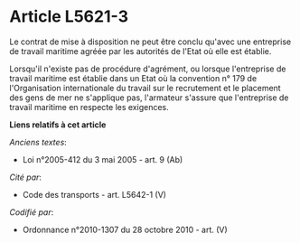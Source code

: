 # Article L5621-3

Le contrat de mise à disposition ne peut être conclu qu'avec une entreprise de travail maritime agréée par les autorités de
l'Etat où elle est établie.

Lorsqu'il n'existe pas de procédure d'agrément, ou lorsque l'entreprise de travail maritime est établie dans un Etat où la
convention n° 179 de l'Organisation internationale du travail sur le recrutement et le placement des gens de mer ne
s'applique pas, l'armateur s'assure que l'entreprise de travail maritime en respecte les exigences.

**Liens relatifs à cet article**

_Anciens textes_:

  - Loi n°2005-412 du 3 mai 2005 - art. 9 (Ab)

_Cité par_:

  - Code des transports - art. L5642-1 (V)

_Codifié par_:

  - Ordonnance n°2010-1307 du 28 octobre 2010 - art. (V)
